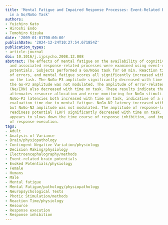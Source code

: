 ```yaml
---
title: 'Mental Fatigue and Impaired Response Processes: Event-Related Brain Potentials
  in a Go/NoGo Task'
authors:
- Yuichiro Kato
- Hiroshi Endo
- Tomohiro Kizuka
date: '2009-01-01T00:00:00'
publishDate: '2024-12-24T10:27:54.671854Z'
publication_types:
- article-journal
doi: 10.1016/j.ijpsycho.2008.12.008
abstract: The effects of mental fatigue on the availability of cognitive resources
  and associated response-related processes were examined using event-related brain
  potentials. Subjects performed a Go/NoGo task for 60 min. Reaction time, number
  of errors, and mental fatigue scores all significantly increased with time spent
  on the task. The NoGo-P3 amplitude significantly decreased with time on task, but
  the Go-P3 amplitude was not modulated. The amplitude of error-related negativity
  (Ne/ERN) also decreased with time on task. These results indicate that mental fatigue
  attenuates resource allocation and error monitoring for NoGo stimuli. The Go- and
  NoGo-P3 latencies both increased with time on task, indicative of a delay in stimulus
  evaluation time due to mental fatigue. NoGo-N2 latency increased with time on task,
  but NoGo-N2 amplitude was not modulated. The amplitude of response-locked lateralized
  readiness potential (LRP) significantly decreased with time on task. Mental fatigue
  appears to slows down the time course of response inhibition, and impairs the intensity
  of response execution.
tags:
- Adult
- Analysis of Variance
- Brain/physiopathology
- Contingent Negative Variation/physiology
- Decision Making/physiology
- Electroencephalography/methods
- Event-related brain potentials
- Evoked Potentials/physiology
- Female
- Humans
- Male
- Mental fatigue
- Mental Fatigue/pathology/physiopathology
- Neuropsychological Tests
- Photic Stimulation/methods
- Reaction Time/physiology
- Resource
- Response execution
- Response inhibition
---
```

